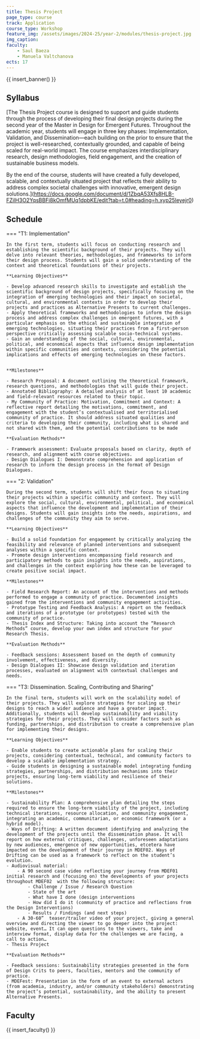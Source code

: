```yaml
---
title: Thesis Project
page_type: course
track: Application
course_type: Workshop
feature_img: /assets/images/2024-25/year-2/modules/thesis-project.jpg
img_caption: 
faculty:
    - Saul Baeza
    - Manuela Valtchanova
ects: 17
---
```


{{ insert_banner() }}

## Syllabus

[The Thesis Project course is designed to support and guide students through the process of developing their final design projects during the second year of the Master in Design for Emergent Futures. Throughout the academic year, students will engage in three key phases: Implementation, Validation, and Dissemination—each building on the prior to ensure that the project is well-researched, contextually grounded, and capable of being scaled for real-world impact. The course emphasizes interdisciplinary research, design methodologies, field engagement, and the creation of sustainable business models.

By the end of the course, students will have created a fully developed, scalable, and contextually situated project that reflects their ability to address complex societal challenges with innovative, emergent design solutions.](https://docs.google.com/document/d/1ZbqA53Xfs8HLB-FZilH3O2YqsBBFi8kOmfMUq1dpbKE/edit?tab=t.0#heading=h.xyp25leyejr0)

## Schedule

=== "T1: Implementation"

    In the first term, students will focus on conducting research and establishing the scientific background of their projects. They will delve into relevant theories, methodologies, and frameworks to inform their design process. Students will gain a solid understanding of the context and theoretical foundations of their projects.

    **Learning Objectives**

    - Develop advanced research skills to investigate and establish the scientific background of design projects, specifically focusing on the integration of emerging technologies and their impact on societal, cultural, and environmental contexts in order to develop their projects and practices as Alternative Presents to current challenges.
    - Apply theoretical frameworks and methodologies to inform the design process and address complex challenges in emergent futures, with a particular emphasis on the ethical and sustainable integration of emerging technologies, situating their practices from a first-person perspective critically assessing scalable socio-technical systems.
    - Gain an understanding of the social, cultural, environmental, political, and economical aspects that influence design implementation within specific communities and contexts, considering the potential implications and effects of emerging technologies on these factors.


    **Milestones**

    - Research Proposal: A document outlining the theoretical framework, research questions, and methodologies that will guide their project.
    - Annotated Bibliography: A detailed analysis of at least 10 academic and field-relevant resources related to their topic.
    - My Community of Practice: Motivation, Commitment and Context: A reflective report detailing the motivations, commitment, and engagement with the student’s contextualised and territorialised community of practice. It should address situated qualities and criteria to developing their community, including what is shared and not shared with them, and the potential contributions to be made
  
    **Evaluation Methods**

    - Framework assessment: Evaluate proposals based on clarity, depth of research, and alignment with course objectives.
    - Design Dialogues I: Demonstrate comprehension and application of research to inform the design process in the format of Design Dialogues.

=== "2: Validation"

    During the second term, students will shift their focus to situating their projects within a specific community and context. They will explore the social, cultural, environmental, political, and economical aspects that influence the development and implementation of their designs. Students will gain insights into the needs, aspirations, and challenges of the community they aim to serve.

    **Learning Objectives**

    - Build a solid foundation for engagement by critically analyzing the feasibility and relevance of planned interventions and subsequent analyses within a specific context.
    - Promote design interventions encompassing field research and participatory methods to gain insights into the needs, aspirations, and challenges in the context exploring how these can be leveraged to create positive social impact.

    **Milestones**

    - Field Research Report: An account of the interventions and methods performed to engage a community of practice. Documented insights gained from the interventions and community engagement activities.
    - Prototype Testing and Feedback Analysis: A report on the feedback and iterations of a prototype (or prototypes) tested with the community of practice.
    - Thesis Index and Structure: Taking into account the “Research Methods” course, develop your own index and structure for your Research Thesis.

    **Evaluation Methods**

    - Feedback sessions: Assessment based on the depth of community involvement, effectiveness, and diversity.
    - Design Dialogues II: Showcase design validation and iteration processes, evaluated on alignment with contextual challenges and needs.

=== "T3: Dissemination. Scaling, Contributing and Sharing"

    In the final term, students will work on the scalability model of their projects. They will explore strategies for scaling up their designs to reach a wider audience and have a greater impact. Additionally, students will develop sustainability and viability strategies for their projects. They will consider factors such as funding, partnerships, and distribution to create a comprehensive plan for implementing their designs.

    **Learning Objectives**

    - Enable students to create actionable plans for scaling their projects, considering contextual, technical, and community factors to develop a scalable implementation strategy.
    - Guide students in designing a sustainable model integrating funding strategies, partnerships, and distribution mechanisms into their projects, ensuring long-term viability and resilience of their solutions.

    **Milestones**

    - Sustainability Plan: A comprehensive plan detailing the steps required to ensure the long-term viability of the project, including technical iterations, resource allocation, and community engagement, integrating an academic, communitarian, or economic framework (or a hybrid model).
    - Ways of Drifting: A written document identifying and analyzing the development of the projects until the dissemination phase. It will report on how external critiques, challenges, unforeseen adaptations by new audiences, emergence of new opportunities, etcetera have impacted on the development of their journey in MDEF02. Ways of Drifting can be used as a framework to reflect on the student’s evolution.
    - Audiovisual material: 
        - A 90 second case video reflecting your journey from MDEF01 initial research and (focusing on) the developments of your projects throughout MDEF02  with the following structure:
            - Challenge / Issue / Research Question
            - State of the art
            - What have I done (design interventions
            - How did I do it (community of practice and reflections from the Design Interventions)
            - Results / Findings (and next steps)
        - A 30-60”  teaser/trailer video of your project, giving a general overview and directing the viewer to go deeper into the project: website, event… It can open questions to the viewers, take and interview format, display data for the challenges we are facing, a call to action…
    - Thesis Project

    **Evaluation Methods**

    - Feedback sessions: Sustainability strategies presented in the form of Design Crits to peers, faculties, mentors and the community of practice.
    - MDEFest: Presentation in the form of an event to external actors (from academia, industry, and/or community stakeholders) demonstrating the project’s potential, sustainability, and the ability to present Alternative Presents.


## Faculty

{{ insert_faculty() }}
